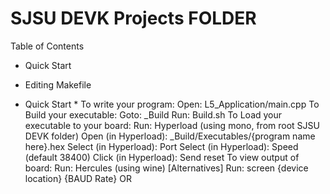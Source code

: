 SJSU DEVK Projects FOLDER
=======================================================
Table of Contents
* Quick Start
* Editing Makefile

* Quick Start *
	To write your program:
		Open:	L5_Application/main.cpp
	To Build your executable:
		Goto:	_Build
		Run:	Build.sh
	To Load your executable to your board:
		Run: Hyperload (using mono, from root SJSU DEVK folder)
		Open (in Hyperload):	_Build/Executables/{program name here}.hex
		Select (in Hyperload):	Port
		Select (in Hyperload):	Speed (default 38400)
		Click (in Hyperload):	Send reset
	To view output of board:
		Run: Hercules (using wine)
		[Alternatives]
		Run: screen {device location} {BAUD Rate} 
		OR
		<insert more here>